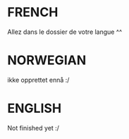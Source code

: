 # FRENCH
Allez dans le dossier de votre langue ^^
# NORWEGIAN
ikke opprettet ennå :/
# ENGLISH
Not finished yet :/
